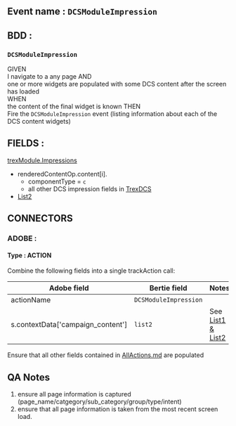 
## Event name : `DCSModuleImpression`
## BDD :
### `DCSModuleImpression`
GIVEN  
I navigate to a any page AND  
one or more widgets are populated with some DCS content after the screen has loaded   
WHEN   
the content of the final widget is known
THEN  
Fire the `DCSModuleImpression` event (listing information about each of the DCS content widgets)


## FIELDS :

  [trexModule.Impressions](../All/TrexDCS.md#Impressions)
  - renderedContentOp.content[i].
    - componentType = `c` 
    - all other DCS impression fields in [TrexDCS](../All/TrexDCS.md#Impressions)
- [List2](../../Connectors/Adobe/List2List1Syntax.md)


## CONNECTORS
### ADOBE :

#### Type : ACTION

Combine the following fields into a single trackAction call:

| Adobe field | Bertie field | Notes |
| --- | --- | --- |
| actionName | `DCSModuleImpression`||
|s.contextData['campaign_content']|`list2`|See [List1 & List2](../../Connectors/Adobe/List2List1Syntax.md)|

Ensure that all other fields contained in [AllActions.md](../All/AllActions.md) are populated


## QA Notes
1. ensure all page information is captured (page_name/catgegory/sub_category/group/type/intent)
2. ensure that all page information is taken from the most recent screen load.
